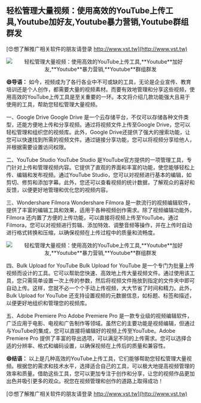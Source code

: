 ## **轻松管理大量视频：使用高效的YouTube上传工具,**Youtube**加好友,**Youtube**暴力营销,**Youtube**群组群发**

[😍想了解推广相关软件的朋友请登录 http://www.vst.tw](http://www.vst.tw)

 <center><img src="https://vst.tw/MP4/tuiguang/png/0.png" alt="轻松管理大量视频：使用高效的YouTube上传工具,**Youtube**加好友,**Youtube**暴力营销,**Youtube**群组群发"></center>

**😄导语：**
如今，视频成为了各行各业中不可或缺的工具，无论是企业宣传、教育培训还是个人创作，都需要大量的视频素材。而要有效地管理和分享这些视频，使用高效的YouTube上传工具是至关重要的一环。本文将介绍几款功能强大且易于使用的工具，帮助您轻松管理大量视频。

一、Google Drive
Google Drive 是一个云存储平台，不仅可以存储各种文件类型，还能方便地上传和分享视频。通过将视频文件上传至Google Drive，您可以轻松管理和组织您的视频库。此外，Google Drive还提供了强大的搜索功能，让您可以快速找到所需的视频文件。通过链接分享功能，您可以将视频分享给他人，并根据需要设置访问权限。

二、YouTube Studio
YouTube Studio 是YouTube官方提供的一项管理工具，专门针对上传和管理视频内容。它提供了直观的界面和丰富的功能，使您能够轻松上传、编辑和发布视频。通过YouTube Studio，您可以对视频进行基本的编辑，如剪切、修剪和添加字幕。此外，您还可以查看视频的统计数据，了解观众的喜好和反馈，以便更好地管理和优化您的视频内容。

三、Wondershare Filmora
Wondershare Filmora 是一款流行的视频编辑软件，提供了丰富的编辑工具和效果，适用于各种视频创作需求。除了视频编辑功能外，Filmora 还内置了方便的上传功能，可以直接将视频上传至YouTube。通过Filmora，您可以对视频进行剪辑、添加特效、调整音频等操作，并在上传时自动进行格式转换和压缩，以确保视频在上传过程中的质量和流畅度。

 <center><img src="https://vst.tw/MP4/tuiguang/png/3.png" alt="轻松管理大量视频：使用高效的YouTube上传工具,**Youtube**加好友,**Youtube**暴力营销,**Youtube**群组群发"></center>

四、Bulk Upload for YouTube
Bulk Upload for YouTube 是一个专门为批量上传视频而设计的工具。它可以帮助您快速、高效地上传大量视频文件。通过使用该工具，您只需简单设置一次上传的参数，然后将视频文件拖放到指定的文件夹中即可自动上传。这样，您就不必一个个手动上传视频，大大节省了时间和精力。此外，Bulk Upload for YouTube 还支持设置视频的元数据信息，如标题、标签和描述，以便更好地组织和管理您的视频库。

五、Adobe Premiere Pro
Adobe Premiere Pro 是一款专业级的视频编辑软件，广泛应用于电影、电视和广告制作等领域。虽然它的主要功能是视频编辑，但通过与YouTube的集成，您可以直接将编辑好的视频上传至YouTube。Adobe Premiere Pro 提供了丰富的导出选项，可以满足不同的上传需求。您可以选择合适的分辨率、格式和编码设置，以确保视频在上传后的质量和兼容性。

**😄结语：**
以上是几种高效的YouTube上传工具，它们能够帮助您轻松管理大量视频。根据您的需求和技术水平，选择适合自己的工具，可以极大地提高视频管理的效率和质量。借助这些工具，您可以更加专注于创作和分享，让您的视频作品更加出色并吸引更多的观众。祝您在视频管理和创作的道路上取得成功！

[😍想了解推广相关软件的朋友请登录 http://www.vst.tw](http://www.vst.tw)




